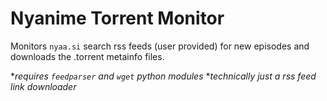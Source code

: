 # Nyanime Torrent Monitor

Monitors `nyaa.si` search rss feeds (user provided) for new episodes and downloads the .torrent metainfo files.


 **requires `feedparser` and `wget` python modules*
 **technically just a rss feed link downloader*
